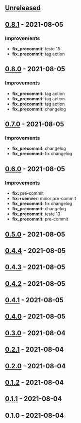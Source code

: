 <a name="unreleased"></a>
## [Unreleased]


<a name="0.8.1"></a>
## [0.8.1] - 2021-08-05
### Improvements
- **fix_precommit:**  teste 15
- **fix_precommit:**  tag action


<a name="0.8.0"></a>
## [0.8.0] - 2021-08-05
### Improvements
- **fix_precommit:**  tag action
- **fix_precommit:**  tag action
- **fix_precommit:**  tag action
- **fix_precommit:**  changelog


<a name="0.7.0"></a>
## [0.7.0] - 2021-08-05
### Improvements
- **fix_precommit:**  changelog
- **fix_precommit:**  fix changelog


<a name="0.6.0"></a>
## [0.6.0] - 2021-08-05
### Improvements
- **fix:**  pre-commit
- **fix:+semver:**  minor pre-commit
- **fix_precommit:**  fix changelog
- **fix_precommit:**  changelog
- **fix_precommit:**  teste 13
- **fix_precommit:**  pre-commit


<a name="0.5.0"></a>
## [0.5.0] - 2021-08-05

<a name="0.4.4"></a>
## [0.4.4] - 2021-08-05

<a name="0.4.3"></a>
## [0.4.3] - 2021-08-05

<a name="0.4.2"></a>
## [0.4.2] - 2021-08-05

<a name="0.4.1"></a>
## [0.4.1] - 2021-08-05

<a name="0.4.0"></a>
## [0.4.0] - 2021-08-05

<a name="0.3.0"></a>
## [0.3.0] - 2021-08-04

<a name="0.2.1"></a>
## [0.2.1] - 2021-08-04

<a name="0.2.0"></a>
## [0.2.0] - 2021-08-04

<a name="0.1.2"></a>
## [0.1.2] - 2021-08-04

<a name="0.1.1"></a>
## [0.1.1] - 2021-08-04

<a name="0.1.0"></a>
## 0.1.0 - 2021-08-04

[Unreleased]: https://github.com/boldint/test-repo/compare/0.8.1...HEAD
[0.8.1]: https://github.com/boldint/test-repo/compare/0.8.0...0.8.1
[0.8.0]: https://github.com/boldint/test-repo/compare/0.7.0...0.8.0
[0.7.0]: https://github.com/boldint/test-repo/compare/0.6.0...0.7.0
[0.6.0]: https://github.com/boldint/test-repo/compare/0.5.0...0.6.0
[0.5.0]: https://github.com/boldint/test-repo/compare/0.4.4...0.5.0
[0.4.4]: https://github.com/boldint/test-repo/compare/0.4.3...0.4.4
[0.4.3]: https://github.com/boldint/test-repo/compare/0.4.2...0.4.3
[0.4.2]: https://github.com/boldint/test-repo/compare/0.4.1...0.4.2
[0.4.1]: https://github.com/boldint/test-repo/compare/0.4.0...0.4.1
[0.4.0]: https://github.com/boldint/test-repo/compare/0.3.0...0.4.0
[0.3.0]: https://github.com/boldint/test-repo/compare/0.2.1...0.3.0
[0.2.1]: https://github.com/boldint/test-repo/compare/0.2.0...0.2.1
[0.2.0]: https://github.com/boldint/test-repo/compare/0.1.2...0.2.0
[0.1.2]: https://github.com/boldint/test-repo/compare/0.1.1...0.1.2
[0.1.1]: https://github.com/boldint/test-repo/compare/0.1.0...0.1.1
